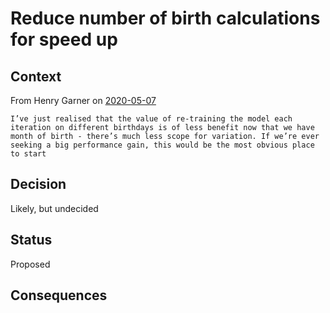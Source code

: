 # Reduce number of birth calculations for speed up

## Context

From Henry Garner on [2020-05-07](https://mastodonc.slack.com/archives/C64R23H7B/p1588852793002100)

``` text
I’ve just realised that the value of re-training the model each
iteration on different birthdays is of less benefit now that we have
month of birth - there’s much less scope for variation. If we’re ever
seeking a big performance gain, this would be the most obvious place
to start
```

## Decision

Likely, but undecided

## Status

Proposed

## Consequences

